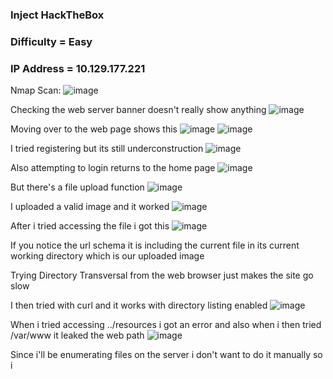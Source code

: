 <h3> Inject HackTheBox </h3>

### Difficulty = Easy

### IP Address = 10.129.177.221

Nmap Scan:
![image](https://user-images.githubusercontent.com/127159644/224515453-6958e5a4-ca20-4084-ac6e-5be0585d8ee5.png)

Checking the web server banner doesn't really show anything
![image](https://user-images.githubusercontent.com/127159644/224515492-6327037e-fc63-40ac-b1b7-2f2762729059.png)

Moving over to the web page shows this
![image](https://user-images.githubusercontent.com/127159644/224515512-0b339d81-9534-492b-90c7-713a37e98088.png)
![image](https://user-images.githubusercontent.com/127159644/224515517-2efb83b0-829a-48be-bd68-5d7d93c093ba.png)

I tried registering but its still underconstruction
![image](https://user-images.githubusercontent.com/127159644/224515555-e0758eb4-2a10-4e84-9753-ada6e2ecd3b7.png)

Also attempting to login returns to the home page
![image](https://user-images.githubusercontent.com/127159644/224515573-a052514c-00e2-4453-99c1-07c74c3220e7.png)

But there's a file upload function
![image](https://user-images.githubusercontent.com/127159644/224515583-4653603d-fb3f-4ef2-877c-c5869615611b.png)

I uploaded a valid image and it worked
![image](https://user-images.githubusercontent.com/127159644/224515599-2c33164e-c3f1-4175-ba66-13874a66319d.png)

After i tried accessing the file i got this
![image](https://user-images.githubusercontent.com/127159644/224515619-c8a1aa2a-0a6b-472b-bedd-dcfd1ee2fe69.png)

If you notice the url schema it is including the current file in its current working directory which is our uploaded image

Trying Directory Transversal from the web browser just makes the site go slow

I then tried with curl and it works with directory listing enabled
![image](https://user-images.githubusercontent.com/127159644/224515668-97d86cfa-5e8d-48fc-9d9e-e08ea8f367dc.png)

When i tried accessing ../resources i got an error and also when i then tried /var/www it leaked the web path
![image](https://user-images.githubusercontent.com/127159644/224515721-7cf0899d-1c46-46f4-9ed4-38fc9fc2ff8e.png)

Since i'll be enumerating files on the server i don't want to do it manually so i 

